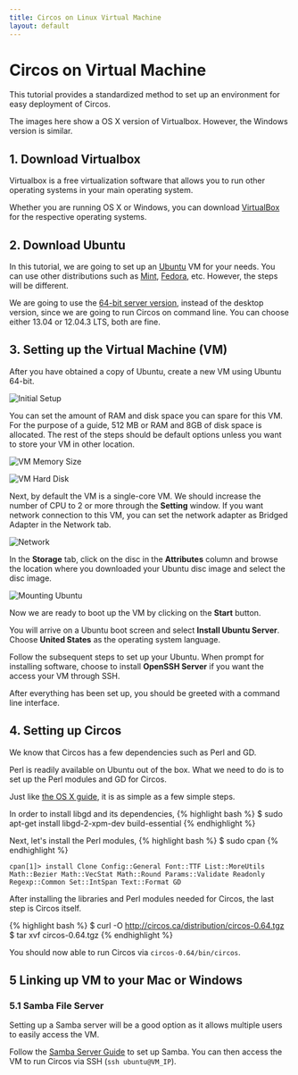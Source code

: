 ```yaml
---
title: Circos on Linux Virtual Machine
layout: default
---
```


# Circos on Virtual Machine

This tutorial provides a standardized method to set up an environment for easy deployment of Circos.

The images here show a OS X version of Virtualbox. However, the Windows version is similar.

## 1. Download Virtualbox

Virtualbox is a free virtualization software that allows you to run other operating systems in your main operating system.

Whether you are running OS X or Windows, you can download [VirtualBox](https://www.virtualbox.org/wiki/Downloads) for the respective operating systems.

## 2. Download Ubuntu

In this tutorial, we are going to set up an [Ubuntu](http://www.ubuntu.com) VM for your needs. You can use other distributions such as [Mint](http://www.linuxmint.com), [Fedora](http://fedoraproject.org), etc. However, the steps will be different.

We are going to use the [64-bit server version](http://www.ubuntu.com/download/server), instead of the desktop version, since we are going to run Circos on command line. You can choose either 13.04 or 12.04.3 LTS, both are fine.

## 3. Setting up the Virtual Machine (VM)

After you have obtained a copy of Ubuntu, create a new VM using Ubuntu 64-bit.

![Initial Setup](CircosAPI/img/vm-2.png)

You can set the amount of RAM and disk space you can spare for this VM. For the purpose of a guide, 512 MB or RAM and 8GB of disk space is allocated. The rest of the steps should be default options unless you want to store your VM in other location.

![VM Memory Size](CircosAPI/img/vm-1.png)

![VM Hard Disk](CircosAPI/img/vm-3.png)

Next, by default the VM is a single-core VM. We should increase the number of CPU to 2 or more through the **Setting** window. If you want network connection to this VM, you can set the network adapter as Bridged Adapter in the Network tab.

![Network](CircosAPI/img/vm-4.png)

In the **Storage** tab, click on the disc in the **Attributes** column and browse the location where you downloaded your Ubuntu disc image and select the disc image.

![Mounting Ubuntu](CircosAPI/img/vm-5.png)

Now we are ready to boot up the VM by clicking on the **Start** button.

You will arrive on a Ubuntu boot screen and select **Install Ubuntu Server**. Choose **United States** as the operating system language.

Follow the subsequent steps to set up your Ubuntu. When prompt for installing software, choose to install **OpenSSH Server** if you want the access your VM through SSH.

After everything has been set up, you should be greeted with a command line interface.

## 4. Setting up Circos

We know that Circos has a few dependencies such as Perl and GD.

Perl is readily available on Ubuntu out of the box. What we need to do is to set up the Perl modules and GD for Circos.

Just like [the OS X guide](CircosAPI/os-x-installation-guide), it is as simple as a few simple steps.

In order to install libgd and its dependencies,
{% highlight bash %}
$ sudo apt-get install libgd-2-xpm-dev build-essential
{% endhighlight %}

Next, let's install the Perl modules,
{% highlight bash %}
$ sudo cpan
{% endhighlight %}

`cpan[1]> install Clone Config::General Font::TTF List::MoreUtils Math::Bezier Math::VecStat Math::Round Params::Validate Readonly Regexp::Common Set::IntSpan Text::Format GD`

After installing the libraries and Perl modules needed for Circos, the last step is Circos itself.

{% highlight bash %}
$ curl -O http://circos.ca/distribution/circos-0.64.tgz
$ tar xvf circos-0.64.tgz
{% endhighlight %}

You should now able to run Circos via `circos-0.64/bin/circos`.

## 5 Linking up VM to your Mac or Windows

### 5.1 Samba File Server
Setting up a Samba server will be a good option as it allows multiple users to easily access the VM.

Follow the [Samba Server Guide](https://help.ubuntu.com/community/Samba/SambaServerGuide) to set up Samba. You can then access the VM to run Circos via SSH (`ssh ubuntu@VM_IP`).
